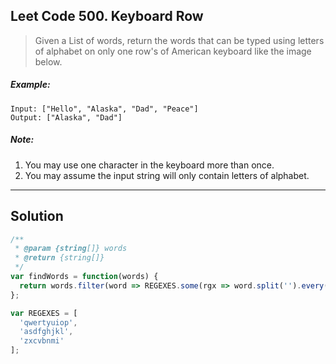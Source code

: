 ## Leet Code 500. Keyboard Row
> Given a List of words, return the words that can be typed using letters of alphabet on only one row's of American keyboard like the image below.


##### Example:
```
Input: ["Hello", "Alaska", "Dad", "Peace"]
Output: ["Alaska", "Dad"]
```

##### Note:

1. You may use one character in the keyboard more than once.
2. You may assume the input string will only contain letters of alphabet.

---
## Solution
```javascript
/**
 * @param {string[]} words
 * @return {string[]}
 */
var findWords = function(words) {
  return words.filter(word => REGEXES.some(rgx => word.split('').every(c =>  rgx.includes(c.toLowerCase()))));
};

var REGEXES = [
  'qwertyuiop',
  'asdfghjkl',
  'zxcvbnmi'
];
```
